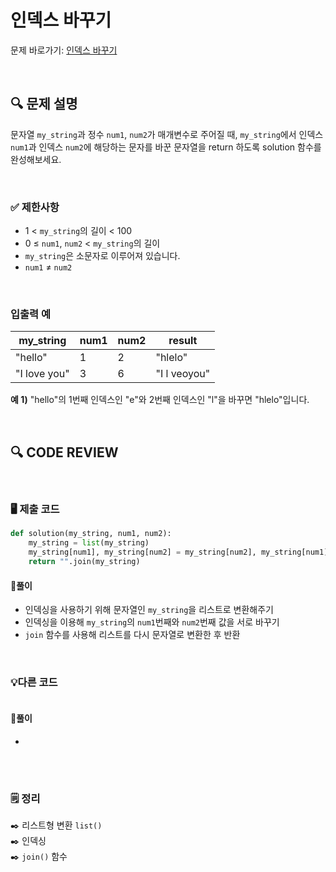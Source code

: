 # 인덱스 바꾸기

문제 바로가기: [인덱스 바꾸기](https://school.programmers.co.kr/learn/courses/30/lessons/120895)

<br/>

## **🔍 문제 설명**

문자열 `my_string`과 정수 `num1`, `num2`가 매개변수로 주어질 때, `my_string`에서 인덱스 `num1`과 인덱스 `num2`에 해당하는 문자를 바꾼 문자열을 return 하도록 solution 함수를 완성해보세요.

<br/>

### **✅ 제한사항**

- 1 < `my_string`의 길이 < 100
- 0 ≤ `num1`, `num2` < `my_string`의 길이
- `my_string`은 소문자로 이루어져 있습니다.
- `num1` ≠ `num2`
<br/>

### **입출력 예**

|   my_string  | num1 | num2 |   result    |
|--------------|------|------|-------------|
|   "hello"    |   1  |   2  |    "hlelo"  |
| "I love you" |   3  |   6  | "I l veoyou"|

**예 1)**
"hello"의 1번째 인덱스인 "e"와 2번째 인덱스인 "l"을 바꾸면 "hlelo"입니다.

<br/>

## **🔍 CODE REVIEW**
<br/>

### **🖥️ 제출 코드**

```python
def solution(my_string, num1, num2):
    my_string = list(my_string)
    my_string[num1], my_string[num2] = my_string[num2], my_string[num1]
    return "".join(my_string)
```

#### **📍풀이**

- 인덱싱을 사용하기 위해 문자열인 `my_string`을 리스트로 변환해주기
- 인덱싱을 이용해 `my_string`의 `num1`번째와 `num2`번째 값을 서로 바꾸기
- `join` 함수를 사용해 리스트를 다시 문자열로 변환한 후 반환

<br/>

### **💡다른 코드**

```python

```

#### **📍풀이**

- 
<br/>

  #
### **🗒️ 정리**
✒️ 리스트형 변환 `list()`    
✒️ 인덱싱    
✒️ `join()` 함수
